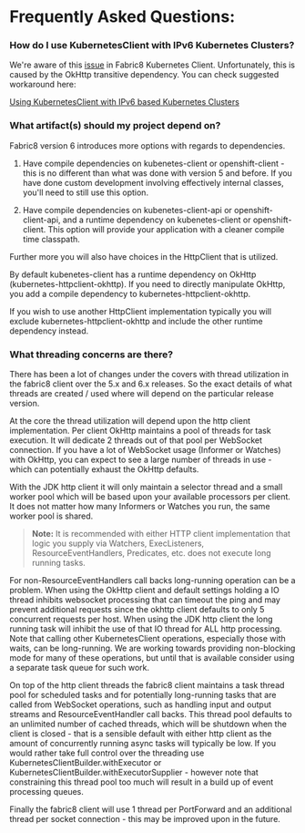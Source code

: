 # Frequently Asked Questions:

### How do I use KubernetesClient with IPv6 Kubernetes Clusters?
We're aware of this [issue](https://github.com/fabric8io/kubernetes-client/issues/2632) in Fabric8 Kubernetes Client. Unfortunately, this is caused by the OkHttp transitive dependency. You can check suggested workaround here:

[Using KubernetesClient with IPv6 based Kubernetes Clusters](./KubernetesClientWithIPv6Clusters.md)

### What artifact(s) should my project depend on?
Fabric8 version 6 introduces more options with regards to dependencies.

1. Have compile dependencies on kubenetes-client or openshift-client - this is no different than what was done with version 5 and before.  If you have done custom development involving effectively internal classes, you'll need to still use this option.

2. Have compile dependencies on kubenetes-client-api or openshift-client-api, and a runtime dependency on kubenetes-client or openshift-client.  This option will provide your application with a cleaner compile time classpath.

Further more you will also have choices in the HttpClient that is utilized.  

By default kubenetes-client has a runtime dependency on OkHttp (kubernetes-httpclient-okhttp).  If you need to directly manipulate OkHttp, you add a compile dependency to kubernetes-httpclient-okhttp.  

If you wish to use another HttpClient implementation typically you will exclude kubernetes-httpclient-okhttp and include the other runtime dependency instead.

### What threading concerns are there?

There has been a lot of changes under the covers with thread utilization in the fabric8 client over the 5.x and 6.x releases.  So the exact details of what threads are created / used where will depend on the particular release version.

At the core the thread utilization will depend upon the http client implementation.  Per client OkHttp maintains a pool of threads for task execution.  It will dedicate 2 threads out of that pool per WebSocket connection.  If you have a lot of WebSocket usage (Informer or Watches) with OkHttp, you can expect to see a large number of threads in use - which can potentially exhaust the OkHttp defaults.

With the JDK http client it will only maintain a selector thread and a small worker pool which will be based upon your available processors per client.  It does not matter how many Informers or Watches you run, the same worker pool is shared.

> **Note:** It is recommended with either HTTP client implementation that logic you supply via Watchers, ExecListeners, ResourceEventHandlers, Predicates, etc. does not execute long running tasks. 

For non-ResourceEventHandlers call backs long-running operation can be a problem.  When using the OkHttp client and default settings holding a IO thread inhibits websocket processing that can timeout the ping and may prevent additional requests since the okhttp client defaults to only 5 concurrent requests per host.  When using the JDK http client the long running task will inhibit the use of that IO thread for ALL http processing.  Note that calling other KubernetesClient operations, especially those with waits, can be long-running.  We are working towards providing non-blocking mode for many of these operations, but until that is available consider using a separate task queue for such work.

On top of the http client threads the fabric8 client maintains a task thread pool for scheduled tasks and for potentially long-running tasks that are called from WebSocket operations, such as handling input and output streams and ResourceEventHandler call backs.  This thread pool defaults to an unlimited number of cached threads, which will be shutdown when the client is closed - that is a sensible default with either http client as the amount of concurrently running async tasks will typically be low.  If you would rather take full control over the threading use KubernetesClientBuilder.withExecutor or KubernetesClientBuilder.withExecutorSupplier - however note that constraining this thread pool too much will result in a build up of event processing queues.

Finally the fabric8 client will use 1 thread per PortForward and an additional thread per socket connection - this may be improved upon in the future.